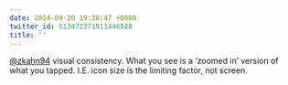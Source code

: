 ```yaml
---
date: 2014-09-20 19:38:47 +0000
twitter_id: 513472371911446528
title: ''
---
```


<!-- Tweet at https://twitter.com/statuses/513471275613048832 is either deleted or protected. -->

[@zkahn94](https://twitter.com/zkahn94) visual consistency. What you see is a ‘zoomed in’ version of what you tapped. I.E. icon size is the limiting factor, not screen.
